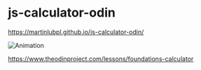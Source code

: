 # js-calculator-odin

https://martinlubpl.github.io/js-calculator-odin/

![Animation](https://user-images.githubusercontent.com/32456544/180743860-517b2eb0-18ac-4f10-ac91-761cab4ac322.gif)


https://www.theodinproject.com/lessons/foundations-calculator
